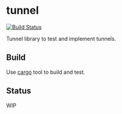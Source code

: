 tunnel
======

[![Build Status](https://travis-ci.org/cheme/tunnel.svg?branch=master)](https://travis-ci.org/cheme/tunnel)


Tunnel library to test and implement tunnels.


Build
-----

Use [cargo](http://crates.io) tool to build and test.

Status
------

WIP


